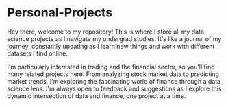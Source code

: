 # Personal-Projects

Hey there, welcome to my repository! This is where I store all my data science projects as I navigate my undergrad studies. It's like a journal of my journey, constantly updating as I learn new things and work with different datasets I find online.

I'm particularly interested in trading and the financial sector, so you'll find many related projects here. From analyzing stock market data to predicting market trends, I'm exploring the fascinating world of finance through a data science lens. I'm always open to feedback and suggestions as I explore this dynamic intersection of data and finance, one project at a time.

